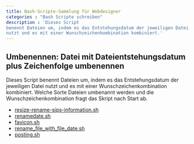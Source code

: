 ```yaml
---
title: Bash-Scripte-Sammlung für Webdesigner
categories : "Bash Scripte schreiben"
description : 'Dieses Script
benennt Dateien um, indem es das Entstehungsdatum der jeweiligen Datei
nutzt und es mit einer Wunschzeichenkombination kombiniert.'
---
```

## Umbenennen: Datei mit Dateientstehungsdatum plus Zeichenfolge umbenennen

Dieses Script benennt Dateien um, indem es das Entstehungsdatum der
jeweiligen Datei nutzt und es mit einer Wunschzeichenkombination
kombiniert. Welche Sorte Dateien umbenannt werden und die
Wunschzeichenkombination fragt das Skript nach Start ab.
<!-- readmore -->

  - [resize-rename-sips-information.sh](https://gist.github.com/Phlow/18e8fa9e436855242a7a04943596147a)
  - [renamedate.sh](https://gist.github.com/Phlow/648c70613f0be97d0b6ebb5b42f7181d)
  - [favicon.sh](https://gist.github.com/Phlow/ede770e58059d7b8cc7a26c7e0c1a36d)
  - [rename\_file\_with\_file\_date.sh](https://gist.github.com/Phlow/896649b31202cc888f0819b3d266496d)
  - [posting.sh](https://gist.github.com/Phlow/59625dc4afd85560ed667f8423958b64)
